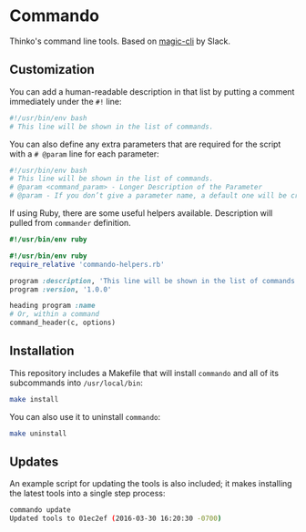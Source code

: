 # Commando
Thinko's command line tools. Based on [magic-cli](http://github.com/slackhq/magic-cli) by Slack.

## Customization
You can add a human-readable description in that list by putting a comment immediately under the `#!` line:

````bash
#!/usr/bin/env bash
# This line will be shown in the list of commands.
````

You can also define any extra parameters that are required for the script with a `# @param` line for each parameter:

````bash
#!/usr/bin/env bash
# This line will be shown in the list of commands.
# @param <command_param> - Longer Description of the Parameter
# @param - If you don’t give a parameter name, a default one will be created for you
````

If using Ruby, there are some useful helpers available. Description will pulled from `commander` definition.

````ruby
#!/usr/bin/env ruby

#!/usr/bin/env ruby
require_relative 'commando-helpers.rb'

program :description, 'This line will be shown in the list of commands.'
program :version, '1.0.0'

heading program :name
# Or, within a command
command_header(c, options)
````

## Installation
This repository includes a Makefile that will install `commando` and all of its subcommands into `/usr/local/bin`:

````bash
make install
````

You can also use it to uninstall `commando`:

````bash
make uninstall
````

## Updates

An example script for updating the tools is also included; it makes installing the latest tools into a single step process:

```bash
commando update
Updated tools to 01ec2ef (2016-03-30 16:20:30 -0700)
```
